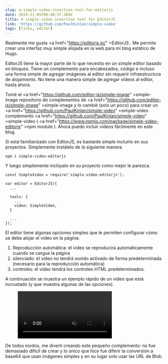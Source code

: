 ```yaml
---
slug: a-simple-video-insertion-tool-for-editorjs
date: 2019-11-05T00:48:57.389Z
title: A simple video insertion tool for EditorJS
link: 'https://github.com/PaulKinlan/simple-video'
tags: [links, editor]
---
```


Realmente me gusta <a <span class="notranslate">href=&quot;https://editorjs.io/&quot; &gt;EditorJS</a> . Me permite crear una interfaz muy simple alojada en la web para mi blog estático de Hugo.

EditorJS tiene la mayor parte de lo que necesito en un simple editor basado en bloques. Tiene un complemento para encabezados, código e incluso una forma simple de agregar imágenes al editor sin requerir infraestructura de alojamiento. No tiene una manera simple de agregar videos al editor, hasta ahora.

Tomé el <a <span class="notranslate">href=&quot;https://github.com/editor-js/simple-image&quot; &gt;simple-image</a> repositorio de complementos de <a <span class="notranslate">href=&quot;https://github.com/editor-js/simple-image&quot; &gt;simple-image</a> y lo cambié (solo un poco) para crear un <a <span class="notranslate">href=&quot;https://github.com/PaulKinlan/simple-video&quot; &gt;simple-video</a> complemento <a <span class="notranslate">href=&quot;https://github.com/PaulKinlan/simple-video&quot; &gt;simple-video</a> ( <a <span class="notranslate">href=&quot;https://www.npmjs.com/package/simple-video-editorjs&quot; &gt;npm module</a> ). Ahora puedo incluir videos fácilmente en este blog.

Si está familiarizado con EditorJS, es bastante simple incluirlo en sus proyectos. Simplemente instálelo de la siguiente manera

```
npm i simple-video-editorjs
```

Y luego simplemente inclúyalo en su proyecto como mejor le parezca.

```
const SimpleVideo = require('simple-video-editorjs');

var editor = EditorJS({
  ...
  
  tools: {
    ...
    video: SimpleVideo,
  }
  
  ...
});
```

El editor tiene algunas opciones simples que le permiten configurar cómo se debe alojar el video en la página:

1. Reproducción automática: el video se reproducirá automáticamente cuando se cargue la página
1. silenciado: el video no tendrá sonido activado de forma predeterminada (necesario para la reproducción automática)
1. controles: el video tendrá los controles HTML predeterminados.

A continuación se muestra un ejemplo rápido de un video que está incrustado (y que muestra algunas de las opciones).

<figure><video src="/videos/2019-11-06-a-simple-video-insertion-tool-for-editorjs-0.mp4" alt="Showing Options for EditorJS simple video." autoplay muted></video></figure>

De todos modos, me divertí creando este pequeño complemento: no fue demasiado difícil de crear y lo único que hice fue diferir la conversión a base64 que usan imágenes simples y en su lugar solo usar las URL de Blob.